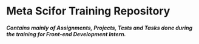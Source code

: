 # Meta Scifor Training Repository
***Contains mainly of Assignments, Projects, Tests and Tasks done during the training for Front-end Development Intern.***
